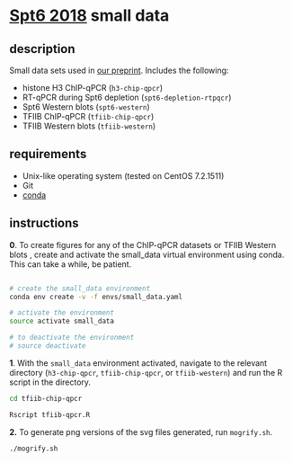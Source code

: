 
# [Spt6 2018](https://doi.org/10.1101/347575) small data

## description

Small data sets used in [our preprint](https://doi.org/10.1101/347575). Includes the following:

- histone H3 ChIP-qPCR (`h3-chip-qpcr`)
- RT-qPCR during Spt6 depletion (`spt6-depletion-rtpqcr`)
- Spt6 Western blots (`spt6-western`)
- TFIIB ChIP-qPCR (`tfiib-chip-qpcr`)
- TFIIB Western blots (`tfiib-western`)

## requirements

- Unix-like operating system (tested on CentOS 7.2.1511)
- Git
- [conda](https://conda.io/docs/user-guide/install/index.html)

## instructions
**0**. To create figures for any of the ChIP-qPCR datasets or TFIIB Western blots , create and activate the small_data virtual environment using conda. This can take a while, be patient.

```bash

# create the small_data environment
conda env create -v -f envs/small_data.yaml

# activate the environment
source activate small_data

# to deactivate the environment
# source deactivate
```

**1**. With the `small_data` environment activated, navigate to the relevant directory (`h3-chip-qpcr`, `tfiib-chip-qpcr`, or `tfiib-western`) and run the R script in the directory.

```bash
cd tfiib-chip-qpcr

Rscript tfiib-qpcr.R
```

**2.** To generate png versions of the svg files generated, run `mogrify.sh`.

```bash
./mogrify.sh
```


